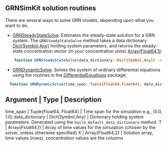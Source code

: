 ## GRNSimKit solution routines
There are several ways to solve GRN models, depending upon what you want to do.

* [GRNSteadyStateSolve](https://github.com/varnerlab/GRNSimKit/blob/master/src/Solve.jl): Estimates the steady-state solution for a GRN system. The ``GRNSteadyStateSolve`` method takes a data dictionary [Dict{Symbol,Any}](https://docs.julialang.org/en/v1/base/collections/#Dictionaries-1) holding system parameters, and returns the steady-state concentration
vector (in your concentration units) [Array{Float64,1}](https://docs.julialang.org/en/v1/base/arrays/):

```jl
    function GRNSteadyStateSolve(data_dictionary::Dict{Symbol,Any}) -> Array{Float64,1}
```

* [GRNDynamicSolve](https://github.com/varnerlab/GRNSimKit/blob/master/src/Solve.jl):
Solves the system of ordinary differential equations using the routines in the [DifferentialEquations](https://github.com/JuliaDiffEq/DifferentialEquations.jl) package:

```jl
  function GRNDynamicSolve(time_span::Tuple{Float64,Float64}, data_dictionary::Dict{Symbol,Any}) -> (T::Array{Float64,1}, X::Array{Float64,2})
```

Argument | Type | Description
---
time_span | Tuple{Float64, Float64} | Time span for the simulation e.g., (0.0, 1.0)
data_dictionary | Dict{Symbol,Any} | Dictionary holding system parameters. Generated using the ``build_default_data_dictionary`` method.
T | Array{Float64,1} | Array of time values for the simulation (chosen by the solver, unless otherwise specified)
X | Array{Float64,2} | Solution array, time values (rows), concentration values are the columns
